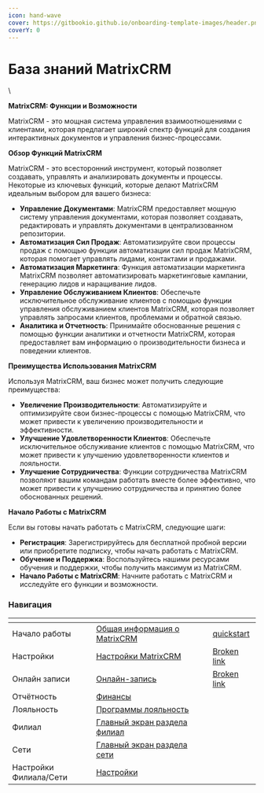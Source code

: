 ```yaml
---
icon: hand-wave
cover: https://gitbookio.github.io/onboarding-template-images/header.png
coverY: 0
---
```


# База знаний MatrixCRM

\


**MatrixCRM: Функции и Возможности**

MatrixCRM - это мощная система управления взаимоотношениями с клиентами, которая предлагает широкий спектр функций для создания интерактивных документов и управления бизнес-процессами.

**Обзор Функций MatrixCRM**

MatrixCRM - это всесторонний инструмент, который позволяет создавать, управлять и анализировать документы и процессы. Некоторые из ключевых функций, которые делают MatrixCRM идеальным выбором для вашего бизнеса:

* **Управление Документами**: MatrixCRM предоставляет мощную систему управления документами, которая позволяет создавать, редактировать и управлять документами в централизованном репозитории.
* **Автоматизация Сил Продаж**: Автоматизируйте свои процессы продаж с помощью функции автоматизации сил продаж MatrixCRM, которая помогает управлять лидами, контактами и продажами.
* **Автоматизация Маркетинга**: Функция автоматизации маркетинга MatrixCRM позволяет автоматизировать маркетинговые кампании, генерацию лидов и наращивание лидов.
* **Управление Обслуживанием Клиентов**: Обеспечьте исключительное обслуживание клиентов с помощью функции управления обслуживанием клиентов MatrixCRM, которая позволяет управлять запросами клиентов, проблемами и обратной связью.
* **Аналитика и Отчетность**: Принимайте обоснованные решения с помощью функции аналитики и отчетности MatrixCRM, которая предоставляет вам информацию о производительности бизнеса и поведении клиентов.

**Преимущества Использования MatrixCRM**

Используя MatrixCRM, ваш бизнес может получить следующие преимущества:

* **Увеличение Производительности**: Автоматизируйте и оптимизируйте свои бизнес-процессы с помощью MatrixCRM, что может привести к увеличению производительности и эффективности.
* **Улучшение Удовлетворенности Клиентов**: Обеспечьте исключительное обслуживание клиентов с помощью MatrixCRM, что может привести к улучшению удовлетворенности клиентов и лояльности.
* **Улучшение Сотрудничества**: Функции сотрудничества MatrixCRM позволяют вашим командам работать вместе более эффективно, что может привести к улучшению сотрудничества и принятию более обоснованных решений.

**Начало Работы с MatrixCRM**

Если вы готовы начать работать с MatrixCRM, следующие шаги:

* **Регистрация**: Зарегистрируйтесь для бесплатной пробной версии или приобретите подписку, чтобы начать работать с MatrixCRM.
* **Обучение и Поддержка**: Воспользуйтесь нашими ресурсами обучения и поддержки, чтобы получить максимум из MatrixCRM.
* **Начало Работы с MatrixCRM**: Начните работать с MatrixCRM и исследуйте его функции и возможности.

### Навигация

<table data-view="cards"><thead><tr><th></th><th></th><th data-hidden data-card-cover data-type="files"></th><th data-hidden></th><th data-hidden data-card-target data-type="content-ref"></th></tr></thead><tbody><tr><td>Начало работы</td><td><a href="nachalo-raboty/quickstart/">Общая информация о MatrixCRM</a></td><td></td><td></td><td><a href="nachalo-raboty/quickstart/">quickstart</a></td></tr><tr><td>Настройки</td><td><a href="nastroiki/nastroiki-matrixcrm/">Настройки MatrixCRM</a></td><td></td><td></td><td><a href="broken-reference">Broken link</a></td></tr><tr><td>Онлайн записи</td><td><a href="broken-reference">Онлайн-запись</a></td><td></td><td></td><td><a href="broken-reference">Broken link</a></td></tr><tr><td>Отчётность</td><td><a href="otchetnost/finansy/">Финансы</a></td><td></td><td></td><td></td></tr><tr><td>Лояльность</td><td><a href="loyalnost/programmy-loyalnosti/">Программы лояльность</a></td><td></td><td></td><td></td></tr><tr><td>Филиал</td><td><a href="filial/glavnyi-ekran-razdela-filial.md">Главный экран раздела филиал</a></td><td></td><td></td><td></td></tr><tr><td>Сети</td><td><a href="seti/glavnyi-ekran-razdela-seti.md">Главный экран раздела сети</a></td><td></td><td></td><td></td></tr><tr><td>Настройки Филиала/Сети</td><td><a href="broken-reference">Настройки</a></td><td></td><td></td><td></td></tr></tbody></table>
